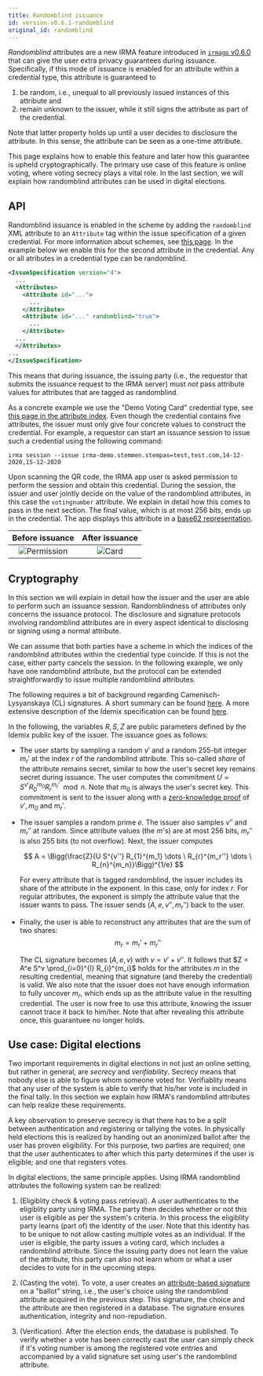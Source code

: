 ```yaml
---
title: Randomblind issuance
id: version-v0.6.1-randomblind
original_id: randomblind
---
```


<script type="text/x-mathjax-config">
  MathJax.Hub.Config({
    extensions: ["tex2jax.js"],
    jax: ["input/TeX", "output/HTML-CSS"],
    tex2jax: {
      inlineMath: [ ['$','$'], ["\\(","\\)"] ],
      displayMath: [ ['$$','$$'], ["\\[","\\]"] ],
      processEscapes: true
    },
    "HTML-CSS": { fonts: ["TeX"] }
  });
</script>
<script type="text/javascript" async src="https://cdnjs.cloudflare.com/ajax/libs/mathjax/2.7.5/MathJax.js"></script>

*Randomblind* attributes are a new IRMA feature introduced in
[`irmago` v0.6.0](https://github.com/privacybydesign/irmago/releases/tag/v0.6.0)
that can give the user extra privacy
guarantees during issuance.  Specifically, if this mode of issuance is enabled
for an attribute within a credential type, this attribute is guaranteed to 
  1) be random, i.e., unequal to all previously issued instances of this attribute and 
  2) remain unknown to the issuer, while it still signs the attribute as part of the credential.

Note that latter property holds up until a user decides to disclosure the
attribute.  In this sense, the attribute can be seen as a one-time attribute.

This page explains how to enable this feature and later how this guarantee is
upheld cryptographically.  The primary use case of this feature is online
voting, where voting secrecy plays a vital role. In the last section,
we will explain how randomblind attributes can be used in digital elections.


## API

Randomblind issuance is enabled in the scheme by adding the `randomblind` XML
attribute to an `Attribute` tag within the issue specification of a given
credential.  For more information about schemes, see [this
page](https://irma.app/docs/schemes/).  In the example below we enable this for
the second attribute in the credential. Any or all atributes in a credential
type can be randomblind.

``` xml
<IssueSpecification version="4">
  ...
  <Attributes>
    <Attribute id="...">
      ...
    </Attribute>
    <Attribute id="..." randomblind="true">
      ...
    </Attribute>
  ...
  </Attributes>
...
</IssueSpecification>
```

This means that during issuance, the issuing party (i.e., the requestor that
submits the issuance request to the IRMA server) must *not* pass attribute
values for attributes that are tagged as randomblind.

As a concrete example we use the "Demo Voting Card" credential type, see [this
page in the attribute
index](https://privacybydesign.foundation/attribute-index/en/irma-demo.stemmen.stempas.html#irma-demo.stemmen.stempas.election).
Even though the credential contains five attributes, the issuer must only give
four concrete values to construct the credential. For example, a requestor can
start an issuance session to issue such a credential using the following
command:

```
irma session --issue irma-demo.stemmen.stempas=test,test.com,14-12-2020,15-12-2020
```

Upon scanning the QR code, the IRMA app user is asked permission to perform the session and
obtain this credential.  During the session, the issuer and user jointly decide on the
value of the randomblind attributes, in this case the `votingnumber` attribute.
We explain in detail how this comes to pass in the next section. The final
value, which is at most 256 bits, ends up in the credential. The app displays
this attribute in a [base62 representation](https://en.wikipedia.org/wiki/Base62).


Before issuance               |  After issuance
:----------------------------:|:----------------------------:
![Permission](assets/rb_permission.jpg) | ![Card](assets/rb_card.jpg)

## Cryptography
In this section we will explain in detail how the issuer and the user are able
to perform such an issuance session. Randomblindness of attributes only concerns
the issuance protocol. The disclosure and signature protocols involving randomblind attributes
are in every aspect identical to disclosing or signing using a normal attribute.

We can assume that both parties have 
a scheme in which the indices of the randomblind attributes within the
credential type coincide. If this is not the case, either party cancels the
session. In the following example, we only have one randomblind attribute, but
the protocol can be extended straightforwardly to issue multiple randomblind
attributes.

The following requires a bit of background regarding Camenisch-Lysyanskaya (CL)
signatures.  A short summary can be found
[here](https://privacybydesign.foundation/pdf/Idemix_overview.pdf).  A more
extensive description of the Idemix specification can be found
[here](https://dominoweb.draco.res.ibm.com/reports/rz3730_revised.pdf).

In the following, the variables $R, S, Z$ are public parameters defined by the
Idemix public key of the issuer. The issuance goes as follows:
- The user starts by sampling a random $v'$ and a random 255-bit integer $m_{r}'$ at
  the index $r$ of the randomblind attribute.
  This so-called *share* of the attribute remains secret, similar to
  how the user's secret key remains secret during issuance. 
  The user computes the commitment $U = S^{v'} R_0^{m_0} R_r^{m_{r}'} \mod n$.
  Note that $m_0$ is always the user's secret key. This commitment is sent to
  the issuer along with a [zero-knowledge proof](https://irma.app/docs/zkp/)
  of $v', m_0$ and $m_{r}'$.

- The issuer samples a random prime $e$. The issuer also samples $v''$ and $m_{r}''$ at random.
  Since attribute values (the $m$'s) are at most 256 bits, $m_{r}''$ is also 255 bits (to not overflow).
  Next, the issuer computes 

  $$
    A = \Bigg(\frac{Z}{U S^{v''} R_{1}^{m_1} \dots \ R_{r}^{m_r''} \dots \ R_{n}^{m_n}}\Bigg)^{1/e}
  $$

  For every attribute that is tagged randomblind, the issuer includes its share
  of the attribute in the exponent. In this case, only for index $r$.  For
  regular attributes, the exponent is simply the attribute value that the
  issuer wants to pass. The issuer sends $(A, e, v'', m_{r}'')$ back to the
  user.

- Finally, the user is able to reconstruct any attributes that are the sum of two shares:
  $$
  m_r = m_r' + m_r''
  $$

  The CL signature becomes $(A, e, v)$ with $v = v' + v''$.  It follows that $Z
  = A^e S^v \prod_{i=0}^{l} R_{i}^{m_i}$ holds for the attributes $m$ in the
  resulting credential, meaning that signature (and thereby the credential) is
  valid.  We also note that the issuer does not have enough information to
  fully uncover $m_r$, which ends up as the attribute value in the resulting
  credential. The user is now free to use this attribute, knowing the issuer
  cannot trace it back to him/her.  Note that after revealing this attribute
  once, this guarantuee no longer holds.

## Use case: Digital elections

Two important requirements in digital elections in not just an online setting,
but rather in general, are *secrecy* and *verifiability*.  Secrecy means that
nobody else is able to figure whom someone voted for. Verifiablity means that
any user of the system is able to verify that his/her vote is included in the
final tally.  In this section we explain how IRMA's randomblind attributes can
help realize these requirements.

A key observation to preserve secrecy is that there has to be a split between
authentication and registering or tallying the votes.  In physically held
elections this is realized by handing out an anonimized ballot after the user
has proven eligibility.  For this purpose, two parties are required; one that
the user authenticates to after which this party determines if the user is
eligible; and one that registers votes.

In digital elections, the same principle applies.  Using IRMA randomblind
attributes the following system can be realized:

1. (Eligiblity check \& voting pass retrieval).
   A user authenticates to the eligiblity party using IRMA. The party then
   decides whether or not this user is eligible as per the system's criteria.
   In this process the eligiblity party learns (part of) the identity of the
   user.  Note that this identity has to be unique to not allow casting
   multiple votes as an individual. If the user is eligible, the party issues a
   voting card, which includes a randomblind attribute.  Since the issuing
   party does not learn the value of the attribute, this party can also not
   learn whom or what a user decides to vote for in the upcoming steps.

2. (Casting the vote). To vote, a user creates an [attribute-based
   signature](https://irma.app/docs/overview/#attribute-based-signatures) on a
   "ballot" string, i.e., the user's choice using the randomblind attribute
   acquired in the previous step.  This signature, the choice and the attribute
   are then registered in a database. The signature ensures authentication,
   integrity and non-repudiation.

3. (Verification).
   After the election ends, the database is published.  To verify whether a
   vote has been correctly cast the user can simply check if it's voting number
   is among the registered vote entries and accompanied by a valid
   signature set using user's the randomblind attribute.
